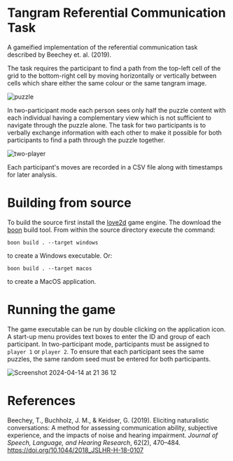 # Tangram Referential Communication Task

A gameified implementation of the referential communication task described by Beechey et. al. (2019).

The task requires the participant to find a path from the top-left cell of the grid to the bottom-right cell by moving horizontally or vertically between cells which share either the same colour or the same tangram image.

![puzzle](https://github.com/timbeechey/tangram/assets/66388815/21720f9b-eb8e-4a1f-8d10-e77d3640e9ba)

In two-participant mode each person sees only half the puzzle content with each individual having a complementary view which is not sufficient to navigate through the puzzle alone. The task for two participants is to verbally exchange information with each other to make it possible for both participants to find a path through the puzzle together.

![two-player](https://github.com/timbeechey/tangram/assets/66388815/0042c4f3-3bbd-4830-92db-cb86d721d880)

Each participant's moves are recorded in a CSV file along with timestamps for later analysis.

# Building from source

To build the source first install the [love2d](https://www.love2d.org/) game engine. The download the [boon](https://github.com/camchenry/boon) build tool. From within the source directory execute the command:

```
boon build . --target windows
```

to create a Windows executable. Or:

```
boon build . --target macos
```

to create a MacOS application.

# Running the game

The game executable can be run by double clicking on the application icon. A start-up menu provides text boxes to enter the ID and group of each participant. In two-participant mode, participants must be assigned to `player 1` or `player 2`. To ensure that each participant sees the same puzzles, the same random seed must be entered for both participants.

![Screenshot 2024-04-14 at 21 36 12](https://github.com/timbeechey/tangram/assets/66388815/962270db-39d4-4894-ab71-e0a9eb705d5d)

# References

Beechey, T., Buchholz, J. M., & Keidser, G. (2019). Eliciting naturalistic conversations: A method for assessing communication ability, subjective experience, and the impacts of noise and hearing impairment. _Journal of Speech, Language, and Hearing Research_, 62(2), 470–484. https://doi.org/10.1044/2018_JSLHR-H-18-0107
